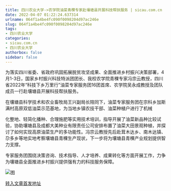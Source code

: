 ```yaml
---
title: 四川农业大学->农学院油菜青稞专家赴壤塘县开展科技帮扶服务 | sicau.com.cn
date: 2022-04-07 01:22:24.637314
urlname: 064f1a4be4fc090f0098204d97ac246e
slug: 064f1a4be4fc090f0098204d97ac246e
tags: 
- 四川农业大学
categories:
- sicau.com.cn
- 四川农业大学
authorbox: false
sidebar: false
---
```

为落实四川省委、省政府巩固拓展脱贫攻坚成果、全面推进乡村振兴决策部署，4月1-3日，国家乡村振兴科技特派团团长、我校农学院青稞专家冯宗云教授，四川省2022年“科技下乡万里行”油菜专家服务团16团首席、农学院吴永成教授及团队成员一行赴壤塘县开展科技帮扶服务。

在壤塘县科学技术和农业畜牧局王兴副局长陪同下，油菜专家服务团在宗科乡加斯满村高原双低油菜示范基地，为当地乡镇农技干部、油菜种植户进行了机械
<!--more-->
化整地、轻简化播种、合理施肥等实用技术培训，指导开展了油菜新品种比较试验，协助壤塘县及成都大美种业有限责任公司安排布置了油菜大田景观种植，并探讨了如何实现高原油菜生产的多功能性。冯宗云教授先后赴茸木达乡、南木达镇、尕多乡等地实地考察壤塘县青稞生产现状，下一步将为壤塘县青稞产业规划提供智力支撑。

专家服务团围绕决策咨询、技术指导、人才培养、成果转化等方面开展工作，力争为壤塘县全面推进乡村振兴提供强有力的科技服务保障。

![图](https://news.sicau.edu.cn/__local/9/76/8A/B171DD6A8A180AEF73824878797_D5D1D5ED_28840.jpg)

[转入文章首发地址](https://news.sicau.edu.cn/info/1078/67248.htm)